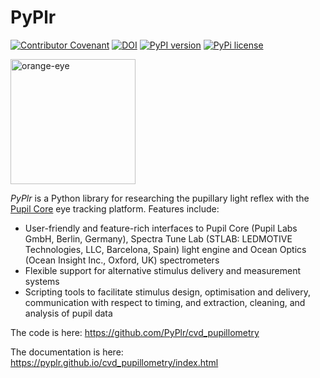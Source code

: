 PyPlr
=====

[![Contributor Covenant](https://img.shields.io/badge/Contributor%20Covenant-2.0-4baaaa.svg)](./CODE_OF_CONDUCT.md) [![DOI](https://zenodo.org/badge/249983560.svg)](https://zenodo.org/badge/latestdoi/249983560) [![PyPI version](https://badge.fury.io/py/pyplr.svg)](https://badge.fury.io/py/pyplr) [![PyPi license](https://badgen.net/pypi/license/pip/)](https://pypi.com/project/pip/)

<img src="https://github.com/PyPlr/cvd_pupillometry/blob/master/logo/orange_eye.png?raw=True" alt="orange-eye" width="200"/>

*PyPlr* is a Python library for researching the pupillary light reflex with the [Pupil Core](https://pupil-labs.com/products/core/ "Pupil Core eye tracking platform") eye tracking platform. Features include:

- User-friendly and feature-rich interfaces to Pupil Core (Pupil Labs GmbH, Berlin, Germany), Spectra Tune Lab (STLAB: LEDMOTIVE Technologies, LLC, Barcelona, Spain) light engine and Ocean Optics (Ocean Insight Inc., Oxford, UK) spectrometers
- Flexible support for alternative stimulus delivery and measurement systems
- Scripting tools to facilitate stimulus design, optimisation and delivery, communication with respect to timing, and extraction, cleaning, and analysis of pupil data

The code is here: https://github.com/PyPlr/cvd_pupillometry

The documentation is here: https://pyplr.github.io/cvd_pupillometry/index.html
